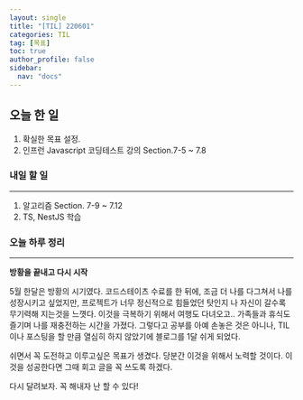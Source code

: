 ```yaml
---
layout: single
title: "[TIL] 220601"
categories: TIL
tag: [목표]
toc: true
author_profile: false
sidebar:
  nav: "docs"
---
```


## 오늘 한 일

1. 확실한 목표 설정.
2. 인프런 Javascript 코딩테스트 강의 Section.7-5 ~ 7.8

### 내일 할 일

---

1. 알고리즘 Section. 7-9 ~ 7.12
1. TS, NestJS 학습

### 오늘 하루 정리

---

**방황을 끝내고 다시 시작**

5월 한달은 방황의 시기였다. 코드스테이츠 수료를 한 뒤에, 조금 더 나를 다그쳐서 나를 성장시키고 싶었지만, 프로젝트가 너무 정신적으로 힘들었던 탓인지 나 자신이 갈수록 무기력해 지는것을 느꼇다.
이것을 극복하기 위해서 여행도 다녀오고.. 가족들과 휴식도 즐기며 나를 재충전하는 시간을 가졌다.
그렇다고 공부를 아예 손놓은 것은 아니나, TIL이나 포스팅을 할 만큼 열심히 하지 않았기에 블로그를 1달 쉬게 되었다.

쉬면서 꼭 도전하고 이루고싶은 목표가 생겼다. 당분간 이것을 위해서 노력할 것이다. 이것을 성공한다면 그때 회고 글을 꼭 쓰도록 하겠다.

다시 달려보자. 꼭 해내자 난 할 수 있다!
